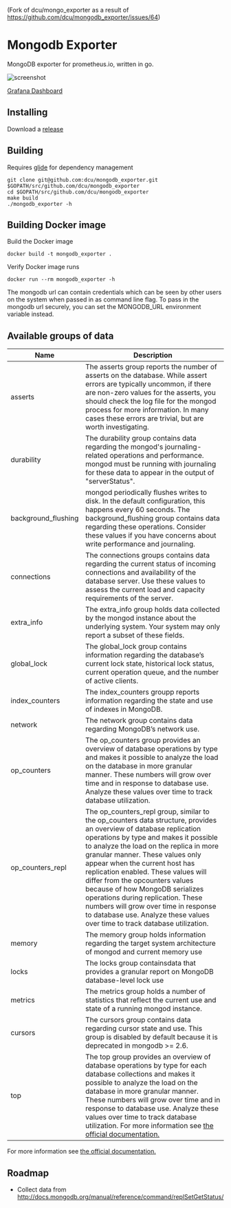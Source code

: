 (Fork of dcu/mongo_exporter as a result of https://github.com/dcu/mongodb_exporter/issues/64)

# Mongodb Exporter

MongoDB exporter for prometheus.io, written in go.

![screenshot](https://raw.githubusercontent.com/dcu/mongodb_exporter/321189c90831d5ad5a8c6fb04925a335b37f51b8/screenshots/mongodb-dashboard-1.png)

[Grafana Dashboard](https://grafana.com/dashboards/2583)

## Installing

Download a [release](https://github.com/dcu/mongodb_exporter/releases)

## Building

Requires [glide](https://github.com/Masterminds/glide) for dependency management

    git clone git@github.com:dcu/mongodb_exporter.git $GOPATH/src/github.com/dcu/mongodb_exporter
    cd $GOPATH/src/github.com/dcu/mongodb_exporter
    make build
    ./mongodb_exporter -h

## Building Docker image

Build the Docker image

    docker build -t mongodb_exporter .

Verify Docker image runs

    docker run --rm mongodb_exporter -h

The mongodb url can contain credentials which can be seen by other users on the system when passed in as command line flag.
To pass in the mongodb url securely, you can set the MONGODB_URL environment variable instead.

## Available groups of data

Name     | Description
---------|------------
asserts | The asserts group reports the number of asserts on the database. While assert errors are typically uncommon, if there are non-zero values for the asserts, you should check the log file for the mongod process for more information. In many cases these errors are trivial, but are worth investigating.
durability | The durability group contains data regarding the mongod's journaling-related operations and performance. mongod must be running with journaling for these data to appear in the output of "serverStatus".
background_flushing | mongod periodically flushes writes to disk. In the default configuration, this happens every 60 seconds. The background_flushing group contains data regarding these operations. Consider these values if you have concerns about write performance and journaling.
connections | The connections groups contains data regarding the current status of incoming connections and availability of the database server. Use these values to assess the current load and capacity requirements of the server.
extra_info | The extra_info group holds data collected by the mongod instance about the underlying system. Your system may only report a subset of these fields.
global_lock | The global_lock group contains information regarding the database’s current lock state, historical lock status, current operation queue, and the number of active clients.
index_counters | The index_counters groupp reports information regarding the state and use of indexes in MongoDB.
network | The network group contains data regarding MongoDB’s network use.
op_counters | The op_counters group provides an overview of database operations by type and makes it possible to analyze the load on the database in more granular manner. These numbers will grow over time and in response to database use. Analyze these values over time to track database utilization.
op_counters_repl | The op_counters_repl group, similar to the op_counters data structure, provides an overview of database replication operations by type and makes it possible to analyze the load on the replica in more granular manner. These values only appear when the current host has replication enabled. These values will differ from the opcounters values because of how MongoDB serializes operations during replication. These numbers will grow over time in response to database use. Analyze these values over time to track database utilization.
memory | The memory group holds information regarding the target system architecture of mongod and current memory use
locks | The locks group containsdata that provides a granular report on MongoDB database-level lock use
metrics | The metrics group holds a number of statistics that reflect the current use and state of a running mongod instance.
cursors | The cursors group contains data regarding cursor state and use. This group is disabled by default because it is deprecated in mongodb >= 2.6.
top | The top group provides an overview of database operations by type for each database collections and makes it possible to analyze the load on the database in more granular manner. These numbers will grow over time and in response to database use. Analyze these values over time to track database utilization. For more information see [the official documentation.](http://docs.mongodb.com/manual/reference/command/top/index.html)

For more information see [the official documentation.](http://docs.mongodb.org/manual/reference/command/serverStatus/)


## Roadmap

- Collect data from http://docs.mongodb.org/manual/reference/command/replSetGetStatus/
